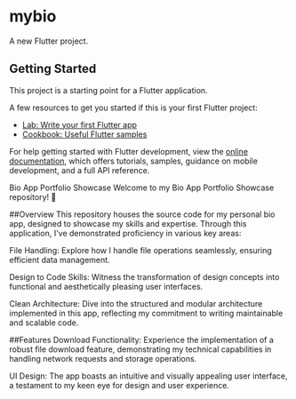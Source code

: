 # mybio

A new Flutter project.

## Getting Started

This project is a starting point for a Flutter application.

A few resources to get you started if this is your first Flutter project:

- [Lab: Write your first Flutter app](https://docs.flutter.dev/get-started/codelab)
- [Cookbook: Useful Flutter samples](https://docs.flutter.dev/cookbook)

For help getting started with Flutter development, view the
[online documentation](https://docs.flutter.dev/), which offers tutorials,
samples, guidance on mobile development, and a full API reference.




Bio App Portfolio Showcase
Welcome to my Bio App Portfolio Showcase repository! 🚀

##Overview
This repository houses the source code for my personal bio app, designed to showcase my skills and expertise. Through this application, I've demonstrated proficiency in various key areas:

File Handling: Explore how I handle file operations seamlessly, ensuring efficient data management.

Design to Code Skills: Witness the transformation of design concepts into functional and aesthetically pleasing user interfaces.

Clean Architecture: Dive into the structured and modular architecture implemented in this app, reflecting my commitment to writing maintainable and scalable code.

##Features
Download Functionality: Experience the implementation of a robust file download feature, demonstrating my technical capabilities in handling network requests and storage operations.

UI Design: The app boasts an intuitive and visually appealing user interface, a testament to my keen eye for design and user experience.
